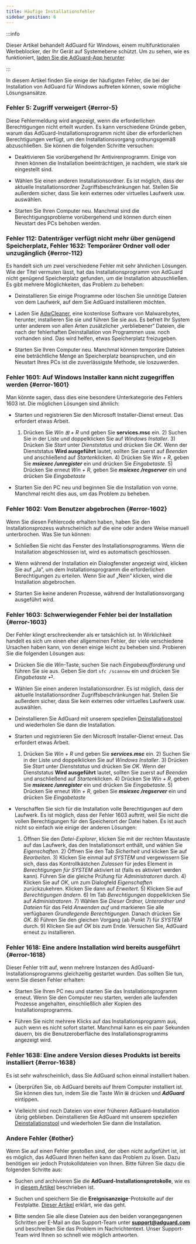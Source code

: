 ```yaml
---
title: Häufige Installationsfehler
sidebar_position: 6
---
```


:::info

Dieser Artikel behandelt AdGuard für Windows, einem multifunktionalen Werbeblocker, der Ihr Gerät auf Systemebene schützt. Um zu sehen, wie es funktioniert, [laden Sie die AdGuard-App herunter](https://agrd.io/download-kb-adblock)

:::

In diesem Artikel finden Sie einige der häufigsten Fehler, die bei der Installation von AdGuard für Windows auftreten können, sowie mögliche Lösungsansätze.

### Fehler 5: Zugriff verweigert {#error-5}

Diese Fehlermeldung wird angezeigt, wenn die erforderlichen Berechtigungen nicht erteilt wurden. Es kann verschiedene Gründe geben, warum das AdGuard-Installationsprogramm nicht über die erforderlichen Berechtigungen verfügt, um den Installationsvorgang ordnungsgemäß abzuschließen. Sie können die folgenden Schritte versuchen:

- Deaktivieren Sie vorübergehend Ihr Antivirenprogramm. Einige von ihnen können die Installation beeinträchtigen, je nachdem, wie stark sie eingestellt sind.

- Wählen Sie einen anderen Installationsordner. Es ist möglich, dass der aktuelle Installationsordner Zugriffsbeschränkungen hat. Stellen Sie außerdem sicher, dass Sie kein externes oder virtuelles Laufwerk usw. auswählen.

- Starten Sie Ihren Computer neu. Manchmal sind die Berechtigungsprobleme vorübergehend und können durch einen Neustart des PCs behoben werden.

### Fehler 112: Datenträger verfügt nicht mehr über genügend Speicherplatz, Fehler 1632: Temporärer Ordner voll oder unzugänglich {#error-112}

Es handelt sich um zwei verschiedene Fehler mit sehr ähnlichen Lösungen. Wie der Titel vermuten lässt, hat das Installationsprogramm von AdGuard nicht genügend Speicherplatz gefunden, um die Installation abzuschließen. Es gibt mehrere Möglichkeiten, das Problem zu beheben:

- Deinstallieren Sie einige Programme oder löschen Sie unnötige Dateien von dem Laufwerk, auf dem Sie AdGuard installieren möchten.

- Laden Sie [AdwCleaner](http://www.bleepingcomputer.com/download/adwcleaner/), eine kostenlose Software von Malwarebytes, herunter, installieren Sie sie und führen Sie sie aus. Es befreit Ihr System unter anderem von allen Arten zusätzlicher „verbliebener“ Dateien, die nach der fehlerhaften Deinstallation von Programmen usw. noch vorhanden sind. Das wird helfen, etwas Speicherplatz freizugeben.

- Starten Sie Ihren Computer neu. Manchmal können temporäre Dateien eine beträchtliche Menge an Speicherplatz beanspruchen, und ein Neustart Ihres PCs ist die zuverlässigste Methode, sie loszuwerden.

### Fehler 1601: Auf Windows Installer kann nicht zugegriffen werden {#error-1601}

Man könnte sagen, dass dies eine besondere Unterkategorie des Fehlers 1603 ist. Die möglichen Lösungen sind ähnlich:

- Starten und registrieren Sie den Microsoft Installer-Dienst erneut. Das erfordert etwas Arbeit.

    1) Drücken Sie *Win ⊞ + R* und geben Sie **services.msc** ein. 2) Suchen Sie in der Liste und doppelklicken Sie auf *Windows Installer*. 3) Drücken Sie *Start* unter *Dienststatus* und drücken Sie *OK*. Wenn der Dienststatus **Wird ausgeführt** lautet, sollten Sie zuerst auf *Beenden* und anschließend auf *Starten*klicken. 4) Drücken Sie *Win + R*, geben Sie ***msiexec /unregister*** ein und drücken Sie *Eingabetaste*. 5) Drücken Sie erneut *Win + R*, geben Sie ***msiexec /regserver*** ein und drücken Sie *Eingabetaste*

- Starten Sie den PC neu und beginnen Sie die Installation von vorne. Manchmal reicht dies aus, um das Problem zu beheben.

### Fehler 1602: Vom Benutzer abgebrochen {#error-1602}

Wenn Sie diesen Fehlercode erhalten haben, haben Sie den Installationsprozess wahrscheinlich auf die eine oder andere Weise manuell unterbrochen. Was Sie tun können:

- Schließen Sie nicht das Fenster des Installationsprogramms. Wenn die Installation abgeschlossen ist, wird es automatisch geschlossen.

- Wenn während der Installation ein Dialogfenster angezeigt wird, klicken Sie auf „Ja”, um dem Installationsprogramm die erforderlichen Berechtigungen zu erteilen. Wenn Sie auf „Nein“ klicken, wird die Installation abgebrochen.

- Starten Sie keine anderen Prozesse, während der Installationsvorgang ausgeführt wird.

### Fehler 1603: Schwerwiegender Fehler bei der Installation {#error-1603}

Der Fehler klingt erschreckender als er tatsächlich ist. In Wirklichkeit handelt es sich um einen eher allgemeinen Fehler, der viele verschiedene Ursachen haben kann, von denen einige leicht zu beheben sind. Probieren Sie die folgenden Lösungen aus:

- Drücken Sie die *Win*-Taste, suchen Sie nach *Eingabeaufforderung* und führen Sie sie aus. Geben Sie dort `sfc /scannow` ein und drücken Sie *Eingabetaste* ⏎.

- Wählen Sie einen anderen Installationsordner. Es ist möglich, dass der aktuelle Installationsordner Zugriffsbeschränkungen hat. Stellen Sie außerdem sicher, dass Sie kein externes oder virtuelles Laufwerk usw. auswählen.

- Deinstallieren Sie AdGuard mit unserem speziellen [Deinstallationstool](../../installation#advanced) und wiederholen Sie dann die Installation.

- Starten und registrieren Sie den Microsoft Installer-Dienst erneut. Das erfordert etwas Arbeit.

    1) Drücken Sie *Win + R* und geben Sie ***services.msc*** ein. 2) Suchen Sie in der Liste und doppelklicken Sie auf *Windows Installer*. 3) Drücken Sie *Start* unter *Dienststatus* und drücken Sie *OK*. Wenn der Dienststatus **Wird ausgeführt** lautet, sollten Sie zuerst auf *Beenden* und anschließend auf *Starten*klicken. 4) Drücken Sie *Win + R*, geben Sie ***msiexec /unregister*** ein und drücken Sie *Eingabetaste*. 5) Drücken Sie erneut *Win + R*, geben Sie ***msiexec /regserver*** ein und drücken Sie *Eingabetaste*

- Verschaffen Sie sich für die Installation volle Berechtigungen auf dem Laufwerk. Es ist möglich, dass der Fehler 1603 auftritt, weil Sie nicht die vollen Berechtigungen für den Speicherort der Datei haben. Es ist auch nicht so einfach wie einige der anderen Lösungen:

    1) Öffnen Sie den *Datei-Explorer*, klicken Sie mit der rechten Maustaste auf das Laufwerk, das den Installationsort enthält, und wählen Sie *Eigenschaften*. 2) Öffnen Sie den Tab *Sicherheit* und klicken Sie auf *Bearbeiten*. 3) Klicken Sie einmal auf *SYSTEM* und vergewissern Sie sich, dass das Kontrollkästchen *Zulassen* für jedes Element in *Berechtigungen für SYSTEM* aktiviert ist (falls es aktiviert werden kann). Führen Sie die gleiche Prüfung für *Administratoren* durch. 4) Klicken Sie auf *OK*, um zum Dialogfeld *Eigenschaften* zurückzukehren. Klicken Sie dann auf *Erweitert*. 5) Klicken Sie auf *Berechtigungen ändern*. 6) Im Tab *Berechtigungen* doppelklicken Sie auf *Administratoren*. 7) Wählen Sie *Dieser Ordner, Unterordner und Dateien* für das Feld *Anwenden auf* und markieren Sie alle verfügbaren *Grundlegende Berechtigungen*. Danach drücken Sie *OK*. 8) Führen Sie den gleichen Vorgang (ab Punkt 7) für *SYSTEM* durch. 9) Klicken Sie auf *OK* bis zum Ende. Versuchen Sie, AdGuard erneut zu installieren.

### Fehler 1618: Eine andere Installation wird bereits ausgeführt {#error-1618}

Dieser Fehler tritt auf, wenn mehrere Instanzen des AdGuard-Installationsprogramms gleichzeitig gestartet wurden. Das sollten Sie tun, wenn Sie diesen Fehler erhalten:

- Starten Sie Ihren PC neu und starten Sie das Installationsprogramm erneut. Wenn Sie den Computer neu starten, werden alle laufenden Prozesse angehalten, einschließlich aller Kopien des Installationsprogramms.

- Führen Sie nicht mehrere Klicks auf das Installationsprogramm aus, auch wenn es nicht sofort startet. Manchmal kann es ein paar Sekunden dauern, bis die Benutzeroberfläche des Installationsprogramms angezeigt wird.

### Fehler 1638: Eine andere Version dieses Produkts ist bereits installiert {#error-1638}

Es ist sehr wahrscheinlich, dass Sie AdGuard schon einmal installiert haben.

- Überprüfen Sie, ob AdGuard bereits auf Ihrem Computer installiert ist. Sie können dies tun, indem Sie die Taste *Win* ⊞ drücken und ***AdGuard*** eintippen.

- Vielleicht sind noch Dateien von einer früheren AdGuard-Installation übrig geblieben. Deinstallieren Sie AdGuard mit unserem speziellen [Deinstallationstool](../../installation#advanced) und wiederholen Sie dann die Installation.

### Andere Fehler {#other}

Wenn Sie auf einen Fehler gestoßen sind, der oben nicht aufgeführt ist, ist es möglich, das AdGuard Ihnen helfen kann das Problem zu lösen. Dazu benötigen wir jedoch Protokolldateien von Ihnen. Bitte führen Sie dazu die folgenden Schritte aus:

- Suchen und archivieren Sie die **AdGuard-Installationsprotokolle**, wie es in [diesem Artikel](../installation-logs) beschrieben ist.

- Suchen und speichern Sie die **Ereignisanzeige**-Protokolle auf der Festplatte. [Dieser Artikel](../system-logs) erklärt, wie das geht.

- Bitte senden Sie alle diese Dateien aus den beiden vorangegangenen Schritten per E-Mail an das Support-Team unter **support@adguard.com** und beschreiben Sie das Problem im Nachrichtentext. Unser Support-Team wird Ihnen so schnell wie möglich antworten.

